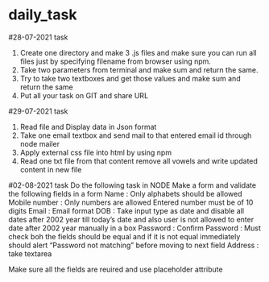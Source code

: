 # daily_task

#28-07-2021 task
1) Create one directory and make 3 .js files and make sure you can run all files just by specifying filename from browser using npm.
2) Take two parameters from terminal and make sum and return the same.
3) Try to take two textboxes and get those values and make sum and return the same
4) Put all your task on GIT and share URL

#29-07-2021 task
1) Read file and Display data in Json format
2) Take one email textbox and send mail to that entered email id through node mailer
3) Apply external css file into html by using npm
5) Read one txt file from that content remove all vowels and write updated content in new file

#02-08-2021 task
Do the following task in NODE
Make a form and validate the following fields in a form
Name : Only alphabets should be allowed
Mobile number : Only numbers are allowed Entered number must be of 10 digits
Email : Email format
DOB : Take input type as date and disable all dates after 2002 year till today’s date and also user is not allowed to enter date after 2002 year manually in a box
Password :
Confirm Password : Must check boh the fields should be equal and if it is not equal immediately should alert “Password not matching” before moving to next field
Address : take textarea

Make sure all the fields are reuired and use placeholder attribute
